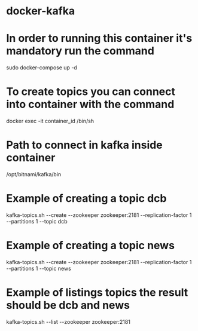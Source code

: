 # docker-kafka
# In order to running this container it's mandatory run the command
sudo docker-compose up -d

# To create topics you can connect into container with the command
docker exec -it container_id /bin/sh

# Path to connect in kafka inside container
/opt/bitnami/kafka/bin

# Example of creating a topic dcb
kafka-topics.sh --create --zookeeper zookeeper:2181 --replication-factor 1 --partitions 1 --topic dcb
# Example of creating a topic news
kafka-topics.sh --create --zookeeper zookeeper:2181 --replication-factor 1 --partitions 1 --topic news

# Example of listings topics the result should be dcb and news
kafka-topics.sh --list --zookeeper zookeeper:2181                                                   
